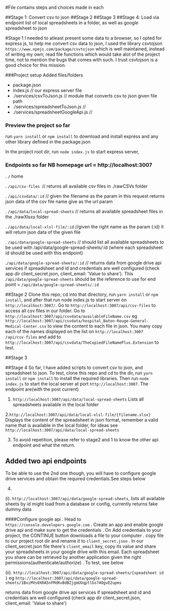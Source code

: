 #File contains steps and choices made in each

##Stage 1: Convert csv to json
##Stage 2
##Stage 3
##Stage 4: Load via endpoint list of local spreadsheets in a folder, as well as google spreadsheet to json

#Stage 1
I needed to atleast present some data to a browser, so I opted for
express js, to help me convert csv data to json, I used the library
csvtojson `https://www.npmjs.com/package/csvtojson` which is well 
maintained, instead of writing my own; read file functions which would
take alot of the project time, not to mention the bugs that comes with
such. I trust csvtojson is a good choice for this mission.

###Project setup
Added files/folders
+ package.json 
+ index.js // our express server file
+ ./services/csvToJson.js // module that converts csv to json given file path
+ ./services/spreadsheetToJson.js // 
+ ./services/spreadsheetGoogleApi.js // 

### Preview the project so far
run `yarn install` or `npm install` to download and install express and any other
library  defined in the package.json

In the project root dir, run `node index.js` to start express server,

### Endpoints so far NB homepage url = http://localhost:3007
. `/` home

. `/api/csv-files `// returns all available csv files in ./rawCSVs folder

. `/api/csvdata/:id`  // given the filename as the param in this request 
returns json data of the csv file name give as the url param

. `/api/data/local-spread-sheets` // returns all available spreadsheet files in
 the ./rawXlsxs folder
 
. `/api/data/local-xlsl-file/:id` //given the right name as the param (:id) 
it will return json data of the given file

 . `/api/data/google-spread-sheets` // should list all available spreadsheets 
 to be used with /api/data/google-spread-sheets/:id (where each spreadsheet 
 id should be used with this endpoint)
 
 .`/api/data/google-spread-sheets/:id` // returns data from google drive api 
 services if spreadsheet and id and credentials are well configured (check 
 app dir client_secret.json, client_email: 'Value to share'). 
 This `/api/data/google-spread-sheets` should be the reference to use for
 end point = `/api/data/google-spread-sheets/:id`
 
 ##Stage 2
 Clone this repo, cd into that directory, run `yarn install` or `npm install`,
 and after that run node index.js to start server on `http://localhost:3007/`.
 Go to `http://localhost:3007/api/csv-files` to access all csv files in
 our folder.
 Go to `http://localhost:3007/api/csvdata/availableFileName.csv` eg
 `http://localhost:3007/api/csvdata/hospital_Baton-Rouge-General-Medical-Center.csv`
 to view the content to each file in json.
 You many copy each of the names displayed on the list on `http://localhost:3007
 /api/csv-files` and add to `http://localhost:3007/api/csvdata/TheCopiedFileNamePlus.Extension`
 to test.
 
 ##Stage 3
 
 ##Stage 4 
 So far, I have added scripts to convert csv to json, and spreadsheet to json.
 To test, clone this repo and cd to the dir, run `yarn install` or `npm install` to install
 the required libraries.
 Then run `node index.js` to start the local server at port `http://localhost:3007`.
 The endpoint are(with the post current)
 
 1. `http://localhost:3007/api/data/local-spread-sheets`
 Lists all spreadsheets available in the local folder
 
 2.`http://localhost:3007/api/data/local-xlsl-file/{filename.xlsx}`
 Displays the content of the spreadsheet in json format, remember a valid
 name that is available in the local folder, for ideas see 
 `http://localhost:3007/api/data/local-spread-sheets`
 
 3. To avoid repetition, please refer to stage2 and 1 to know the other api
 endpoint and what the return.
 
 ## Added two api endpoints
 To be able to use the 2nd one though, you will have to configure google drive services
 and obtain the required credentials.See steps below
 
 4. 
 (i). `http://localhost:3007/api/data/google-spread-sheets`, lists all available sheets by id
 might load from a database or config, currently returns fake dummy data
 
 ####Configure google api
 . Head to `https://console.developers.google.com`
 . Create an app and enable google drive api and make sure to get the credentials
 . On Add credentials to your project, the CONTINUE button downloads a file to your computer
 . copy file to our project root dir and rename it to `client_secret.json`
 . In our client_secret.json file there's `client_email` key, copy its value and share
 your spreadsheets in your google drive with this email. Each spreadsheet you share can 
 be retrieved by another application given the right permissions(authenticate/authorize)
 . To test, see below
 
 (ii). `http://localhost:3007/api/data/google-spread-sheets/{speadsheet id }`
  eg `http://localhost:3007/api/data/google-spread-sheets/1BxiMVs0XRA5nFMdKvBdBZjgmUUqptlbs74OgvE2upms`
  
  returns data from google drive api services if spreadsheet and id and credentials are
  well configured (check app dir client_secret.json, client_email: 'Value to share')
  
 